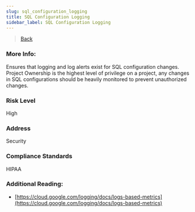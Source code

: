```yaml
---
slug: sql_configuration_logging
title: SQL Configuration Logging
sidebar_label: SQL Configuration Logging
---
```

> [Back](../../gcpsqlmonitoring)

### More Info:
Ensures that logging and log alerts exist for SQL configuration changes. Project Ownership is the highest level of privilege on a project, any changes in SQL configurations should be heavily monitored to prevent unauthorized changes.

### Risk Level
High

### Address
Security

### Compliance Standards
HIPAA

### Additional Reading:
- [https://cloud.google.com/logging/docs/logs-based-metrics](https://cloud.google.com/logging/docs/logs-based-metrics) 
